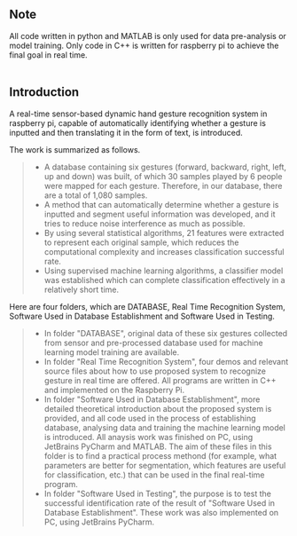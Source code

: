 Note
--
All code written in python and MATLAB is only used for data pre-analysis or model training. Only code in C++ is written for raspberry pi to achieve the final goal in real time.<br>
<br>

Introduction
--
A real-time sensor-based dynamic hand gesture recognition system in raspberry pi, capable of automatically identifying whether a gesture is inputted and then translating it in the form of text, is introduced. <br>

The work is summarized as follows.<br>
>* A database containing six gestures (forward, backward, right, left, up and down) was built, of which 30 samples played by 6 people were mapped for each gesture. Therefore, in our database, there are a total of 1,080 samples.<br>
>* A method that can automatically determine whether a gesture is inputted and segment useful information was developed, and it tries to reduce noise interference as much as possible.<br> 
>* By using several statistical algorithms, 21 features were extracted to represent each original sample, which reduces the computational complexity and increases classification successful rate.<br>
>* Using supervised machine learning algorithms, a classifier model was established which can complete classification effectively in a relatively short time.<br>

Here are four folders, which are DATABASE, Real Time Recognition System, Software Used in Database Establishment and Software Used in Testing.<br>
>* In folder "DATABASE", original data of these six gestures collected from sensor and pre-processed database used for machine learning model training are available.<br>
>* In folder "Real Time Recognition System", four demos and relevant source files about how to use proposed system to recognize gesture in real time are offered. All programs are written in C++ and implemented on the Raspberry Pi. <br>
>* In folder "Software Used in Database Establishment", more detailed theoretical introduction about the proposed system is provided, and all code used in the process of establishing database, analysing data and training the machine learning model is introduced. All anaysis work was finished on PC, using JetBrains PyCharm and MATLAB. The aim of these files in this folder is to find a practical process methond (for example, what parameters are better for segmentation, which features are useful for classification, etc.) that can be used in the final real-time program. <br>
>* In folder "Software Used in Testing", the purpose is to test the successful identification rate of the result of "Software Used in Database Establishment". These work was also implemented on PC, using JetBrains PyCharm.<br>
